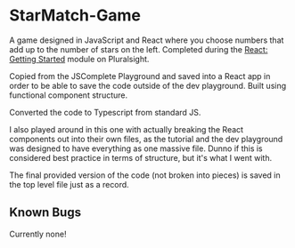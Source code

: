 # StarMatch-Game
 
A game designed in JavaScript and React where you choose numbers that add up to the number of stars on the left. Completed during the [React: Getting Started](https://app.pluralsight.com/library/courses/react-js-getting-started/table-of-contents) module on Pluralsight.

Copied from the JSComplete Playground and saved into a React app in order to be able to save the code outside of the dev playground. Built using functional component structure.

Converted the code to Typescript from standard JS.

I also played around in this one with actually breaking the React components out into their own files, as the tutorial and the dev playground was designed to have everything as one massive file. Dunno if this is considered best practice in terms of structure, but it's what I went with.

The final provided version of the code (not broken into pieces) is saved in the top level file just as a record.

## Known Bugs
Currently none!
